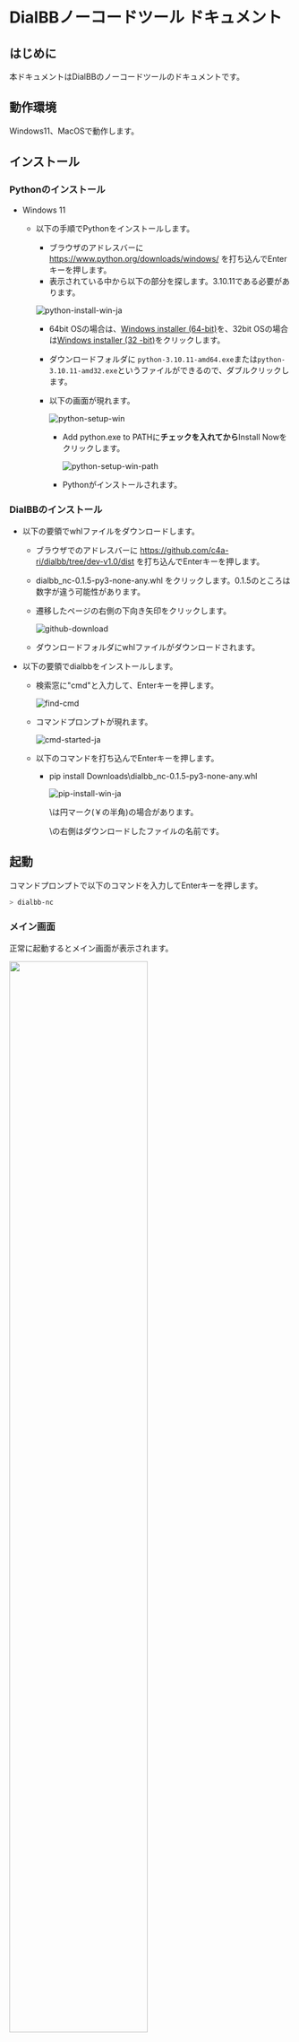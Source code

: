 # DialBBノーコードツール ドキュメント



## はじめに

本ドキュメントはDialBBのノーコードツールのドキュメントです。

## 動作環境

Windows11、MacOSで動作します。

## インストール

### Pythonのインストール

- Windows 11

  - 以下の手順でPythonをインストールします。

    - ブラウザのアドレスバーに https://www.python.org/downloads/windows/ を打ち込んでEnterキーを押します。
    - 表示されている中から以下の部分を探します。3.10.11である必要があります。

    ![python-install-win-ja](images/python-download-win.png)

    - 64bit OSの場合は、[Windows installer (64-bit)](https://www.python.org/ftp/python/3.10.11/python-3.10.11-amd64.exe)を、32bit OSの場合は[Windows installer (32 -bit)](https://www.python.org/ftp/python/3.10.11/python-3.10.11.exe)をクリックします。

    - ダウンロードフォルダに `python-3.10.11-amd64.exe`または`python-3.10.11-amd32.exe`というファイルができるので、ダブルクリックします。

    - 以下の画面が現れます。

      ![python-setup-win](images/python-setup-win.png)

      - Add python.exe to PATHに**チェックを入れてから**Install Nowをクリックします。

        ![python-setup-win-path](images/python-setup-win-path.png)

      - Pythonがインストールされます。

### DialBBのインストール

- 以下の要領でwhlファイルをダウンロードします。

  - ブラウザでのアドレスバーに https://github.com/c4a-ri/dialbb/tree/dev-v1.0/dist を打ち込んでEnterキーを押します。

  - dialbb_nc-0.1.5-py3-none-any.whl をクリックします。0.1.5のところは数字が違う可能性があります。

  - 遷移したページの右側の下向き矢印をクリックします。

    ![github-download](images/github-download.png)

  - ダウンロードフォルダにwhlファイルがダウンロードされます。

- 以下の要領でdialbbをインストールします。

  - 検索窓に"cmd"と入力して、Enterキーを押します。

    ![find-cmd](images/find-cmd.png)

  - コマンドプロンプトが現れます。

    ![cmd-started-ja](images/cmd-started-ja.png)

  - 以下のコマンドを打ち込んでEnterキーを押します。

    - pip install Downloads\dialbb_nc-0.1.5-py3-none-any.whl 

      ![pip-install-win-ja](images/pip-install-win-ja.png)

      \は円マーク(￥の半角)の場合があります。

      \の右側はダウンロードしたファイルの名前です。

  

## 起動
コマンドプロンプトで以下のコマンドを入力してEnterキーを押します。
```sh
> dialbb-nc
```

###  メイン画面
  正常に起動するとメイン画面が表示されます。  

  <img src="images/gui-main.jpg" width="70%">

### アプリケーションの読み込み・作成・起動・保存

#### アプリケーションファイル
  アプリケーションファイルは次の3つがあり、zipファイルにまとめて扱います。  
  - config.yml: コンフィギュレーションファイルのテンプレート
  - scenario.xlsx: シナリオファイルのテンプレート
  - nlu-knowledge.xlsx: 言語理解知識ファイルのテンプレート

#### アプリケーションの読み込み/新規作成

  - すでにあるアプリケーションを読み込む場合は、`select`ボタンをクリックし、読み込むアプリケーションファイルのzipファイルを開きます。  
  
    <img src="images/gui-file-read.jpg" width="60%">
  
  - アプリケーションを新たに作成する場合は、`create`ボタンをクリックし、英語/日本語を選択します。テンプレートファイルが読み込まれます。  

    <img src="images/gui-create.jpg" width="40%">

  - アプリケーションを新たに作成した場合、および、読み込んだアプリケーションがChatGPTを使っている場合は、OpenAIのAPIキーの登録が必要です。OpenAIのAPIキーの登録は以下のようにします。
    - `setting`ボタンを押します。 
      ![settings](C:\Users\nakano\system\dialbb\dialbb2\docs\no-code-tools\images\settings.png)
    - `OPENAI_API_KEY`の右側に別途入手したOpenAIのAPIキーを入力し、`OK`ボタンを押します。`Saved`という表示が出るので再度`OK`ボタンを押します。

#### アプリケーションの起動

- `start`ボタンをクリックします。コマンドプロンプトを見て、エラーが出ていないことを確認します。

- ChromeやEdgeなどのブラウザを開き、アドレスバーに`http://localhost:8080/`を打ち込んでEnterを押します。以下のような画面が表示されます。

  ![ftontend](C:\Users\nakano\system\dialbb\dialbb2\docs\no-code-tools\images\ftontend.png)

- `start dialogue`ボタンを押すと会話が開始されます。

- 再度最初から会話を始めたい場合はブラウザのリロードボタンを押してください。

#### アプリケーションの編集

- `edit`ボタンをクリックし、編集するアプリケーションファイルを選択します。
   <img src="images/gui-edit-select.jpg" width="40%">

- 編集の仕方は後で説明します。

####  アプリケーションの保存

- `save`ボタンをクリックし、保存する場所/ファイル名を指定します、zipファイルにまとめて保存されます。  

  <img src="images/gui-file-save.jpg" width="60%">


## シナリオファイルの編集
- ### 編集アプリケーションの選択
  __アプリケーションの編集__ 画面で`Scensrio`を選択した場合に以下の画面が表示されます、  
  `Excel`で編集するか`GUIシナリオエディタ`で編集するかボタンで選択します、"Excel"の場合はxlsxファイルに関連付けされたアプリケーションが（ExcelやOpenOfficeなど）、"GUIシナリオエディタ"の場合はブラウザベースのアプリケーションが起動します。  

  <img src="images/gui-edit-scenario.jpg" width="40%">

- ### シナリオエディタの操作方法
  シナリオエディタのマニュアルは、[`ここ`](../../dialbb/builtin_blocks/stn_management/gui_editor/README-ja.md#シナリオエディタの使い方)を参照してください、

## 言語理解用知識の編集
  __アプリケーションの編集__ 画面で`NLU knowledge`を選択した場合は、xlsxファイルに関連付けされたアプリケーションが起動します（ExcelやOpenOfficeなど）、アプリケーション画面で編集＆保存をおこないます。  

## コンフィギュレーション
  __アプリケーションの編集__ 画面で`Config`を選択した場合に以下の画面が表示されます、  

  <img src="images/gui-edit-config.jpg" width="40%">

| 内容 | 説明 |
|-----|------|
| spaCy | Spacy利用有無を選択します． |
| ChatGPT nlu | ChatGPT利用有無を選択します． |
| models | 利用するChatGPTのモデルを選択します． |
| situation | GPTのプロンプトに書く状況を入力します、1行ごとに状況を記述します． |
| persona | GPTのプロンプトに書くシステムのペルソナを入力します、1行ごとにペルソナを記述します． |

